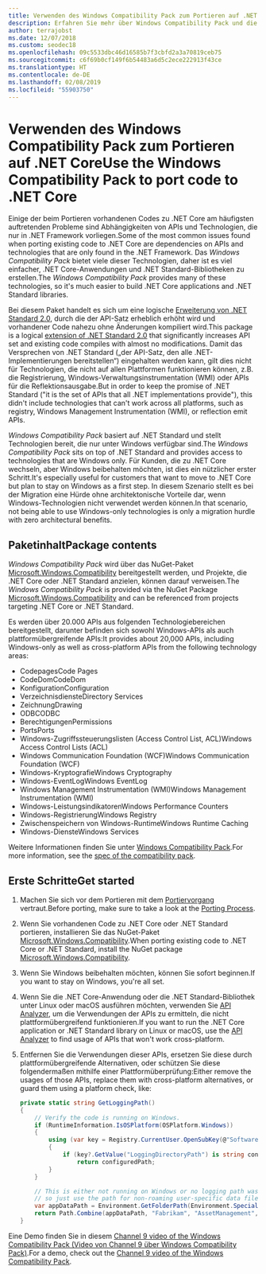 ```yaml
---
title: Verwenden des Windows Compatibility Pack zum Portieren auf .NET Core
description: Erfahren Sie mehr über Windows Compatibility Pack und die Verwendungsmöglichkeiten, um vorhandenen .NET Framework-Code auf .NET Core zu portieren
author: terrajobst
ms.date: 12/07/2018
ms.custom: seodec18
ms.openlocfilehash: 09c5533dbc46d16585b7f3cbfd2a3a70819ceb75
ms.sourcegitcommit: c6f69b0cf149f6b54483a6d5c2ece222913f43ce
ms.translationtype: HT
ms.contentlocale: de-DE
ms.lasthandoff: 02/08/2019
ms.locfileid: "55903750"
---
```

# <a name="use-the-windows-compatibility-pack-to-port-code-to-net-core"></a><span data-ttu-id="9ebe0-103">Verwenden des Windows Compatibility Pack zum Portieren auf .NET Core</span><span class="sxs-lookup"><span data-stu-id="9ebe0-103">Use the Windows Compatibility Pack to port code to .NET Core</span></span>

<span data-ttu-id="9ebe0-104">Einige der beim Portieren vorhandenen Codes zu .NET Core am häufigsten auftretenden Probleme sind Abhängigkeiten von APIs und Technologien, die nur in .NET Framework vorliegen.</span><span class="sxs-lookup"><span data-stu-id="9ebe0-104">Some of the most common issues found when porting existing code to .NET Core are dependencies on APIs and technologies that are only found in the .NET Framework.</span></span> <span data-ttu-id="9ebe0-105">Das *Windows Compatibility Pack* bietet viele dieser Technologien, daher ist es viel einfacher, .NET Core-Anwendungen und .NET Standard-Bibliotheken zu erstellen.</span><span class="sxs-lookup"><span data-stu-id="9ebe0-105">The *Windows Compatibility Pack* provides many of these technologies, so it's much easier to build .NET Core applications and .NET Standard libraries.</span></span>

<span data-ttu-id="9ebe0-106">Bei diesem Paket handelt es sich um eine logische [Erweiterung von .NET Standard 2.0](../whats-new/dotnet-core-2-0.md#api-changes-and-library-support), durch die der API-Satz erheblich erhöht wird und vorhandener Code nahezu ohne Änderungen kompiliert wird.</span><span class="sxs-lookup"><span data-stu-id="9ebe0-106">This package is a logical [extension of .NET Standard 2.0](../whats-new/dotnet-core-2-0.md#api-changes-and-library-support) that significantly increases API set and existing code compiles with almost no modifications.</span></span> <span data-ttu-id="9ebe0-107">Damit das Versprechen von .NET Standard („der API-Satz, den alle .NET-Implementierungen bereitstellen“) eingehalten werden kann, gilt dies nicht für Technologien, die nicht auf allen Plattformen funktionieren können, z.B. die Registrierung, Windows-Verwaltungsinstrumentation (WMI) oder APIs für die Reflektionsausgabe.</span><span class="sxs-lookup"><span data-stu-id="9ebe0-107">But in order to keep the promise of .NET Standard ("it is the set of APIs that all .NET implementations provide"), this didn't include technologies that can't work across all platforms, such as registry, Windows Management Instrumentation (WMI), or reflection emit APIs.</span></span>

<span data-ttu-id="9ebe0-108">*Windows Compatibility Pack* basiert auf .NET Standard und stellt Technologien bereit, die nur unter Windows verfügbar sind.</span><span class="sxs-lookup"><span data-stu-id="9ebe0-108">The *Windows Compatibility Pack* sits on top of .NET Standard and provides access to technologies that are Windows only.</span></span> <span data-ttu-id="9ebe0-109">Für Kunden, die zu .NET Core wechseln, aber Windows beibehalten möchten, ist dies ein nützlicher erster Schritt.</span><span class="sxs-lookup"><span data-stu-id="9ebe0-109">It's especially useful for customers that want to move to .NET Core but plan to stay on Windows as a first step.</span></span> <span data-ttu-id="9ebe0-110">In diesem Szenario stellt es bei der Migration eine Hürde ohne architektonische Vorteile dar, wenn Windows-Technologien nicht verwendet werden können.</span><span class="sxs-lookup"><span data-stu-id="9ebe0-110">In that scenario, not being able to use Windows-only technologies is only a migration hurdle with zero architectural benefits.</span></span>

## <a name="package-contents"></a><span data-ttu-id="9ebe0-111">Paketinhalt</span><span class="sxs-lookup"><span data-stu-id="9ebe0-111">Package contents</span></span>

<span data-ttu-id="9ebe0-112">*Windows Compatibility Pack* wird über das NuGet-Paket [Microsoft.Windows.Compatibility](https://www.nuget.org/packages/Microsoft.Windows.Compatibility) bereitgestellt werden, und Projekte, die .NET Core oder .NET Standard anzielen, können darauf verweisen.</span><span class="sxs-lookup"><span data-stu-id="9ebe0-112">The *Windows Compatibility Pack* is provided via the NuGet Package [Microsoft.Windows.Compatibility](https://www.nuget.org/packages/Microsoft.Windows.Compatibility) and can be referenced from projects targeting .NET Core or .NET Standard.</span></span>

<span data-ttu-id="9ebe0-113">Es werden über 20.000 APIs aus folgenden Technologiebereichen bereitgestellt, darunter befinden sich sowohl Windows-APIs als auch plattformübergreifende APIs:</span><span class="sxs-lookup"><span data-stu-id="9ebe0-113">It provides about 20,000 APIs, including Windows-only as well as cross-platform APIs from the following technology areas:</span></span>

* <span data-ttu-id="9ebe0-114">Codepages</span><span class="sxs-lookup"><span data-stu-id="9ebe0-114">Code Pages</span></span>
* <span data-ttu-id="9ebe0-115">CodeDom</span><span class="sxs-lookup"><span data-stu-id="9ebe0-115">CodeDom</span></span>
* <span data-ttu-id="9ebe0-116">Konfiguration</span><span class="sxs-lookup"><span data-stu-id="9ebe0-116">Configuration</span></span>
* <span data-ttu-id="9ebe0-117">Verzeichnisdienste</span><span class="sxs-lookup"><span data-stu-id="9ebe0-117">Directory Services</span></span>
* <span data-ttu-id="9ebe0-118">Zeichnung</span><span class="sxs-lookup"><span data-stu-id="9ebe0-118">Drawing</span></span>
* <span data-ttu-id="9ebe0-119">ODBC</span><span class="sxs-lookup"><span data-stu-id="9ebe0-119">ODBC</span></span>
* <span data-ttu-id="9ebe0-120">Berechtigungen</span><span class="sxs-lookup"><span data-stu-id="9ebe0-120">Permissions</span></span>
* <span data-ttu-id="9ebe0-121">Ports</span><span class="sxs-lookup"><span data-stu-id="9ebe0-121">Ports</span></span>
* <span data-ttu-id="9ebe0-122">Windows-Zugriffssteuerungslisten (Access Control List, ACL)</span><span class="sxs-lookup"><span data-stu-id="9ebe0-122">Windows Access Control Lists (ACL)</span></span>
* <span data-ttu-id="9ebe0-123">Windows Communication Foundation (WCF)</span><span class="sxs-lookup"><span data-stu-id="9ebe0-123">Windows Communication Foundation (WCF)</span></span>
* <span data-ttu-id="9ebe0-124">Windows-Kryptografie</span><span class="sxs-lookup"><span data-stu-id="9ebe0-124">Windows Cryptography</span></span>
* <span data-ttu-id="9ebe0-125">Windows-EventLog</span><span class="sxs-lookup"><span data-stu-id="9ebe0-125">Windows EventLog</span></span>
* <span data-ttu-id="9ebe0-126">Windows Management Instrumentation (WMI)</span><span class="sxs-lookup"><span data-stu-id="9ebe0-126">Windows Management Instrumentation (WMI)</span></span>
* <span data-ttu-id="9ebe0-127">Windows-Leistungsindikatoren</span><span class="sxs-lookup"><span data-stu-id="9ebe0-127">Windows Performance Counters</span></span>
* <span data-ttu-id="9ebe0-128">Windows-Registrierung</span><span class="sxs-lookup"><span data-stu-id="9ebe0-128">Windows Registry</span></span>
* <span data-ttu-id="9ebe0-129">Zwischenspeichern von Windows-Runtime</span><span class="sxs-lookup"><span data-stu-id="9ebe0-129">Windows Runtime Caching</span></span>
* <span data-ttu-id="9ebe0-130">Windows-Dienste</span><span class="sxs-lookup"><span data-stu-id="9ebe0-130">Windows Services</span></span>

<span data-ttu-id="9ebe0-131">Weitere Informationen finden Sie unter [Windows Compatibility Pack](https://github.com/dotnet/designs/blob/master/accepted/compat-pack/compat-pack.md).</span><span class="sxs-lookup"><span data-stu-id="9ebe0-131">For more information, see the [spec of the compatibility pack](https://github.com/dotnet/designs/blob/master/accepted/compat-pack/compat-pack.md).</span></span>

## <a name="get-started"></a><span data-ttu-id="9ebe0-132">Erste Schritte</span><span class="sxs-lookup"><span data-stu-id="9ebe0-132">Get started</span></span>

1. <span data-ttu-id="9ebe0-133">Machen Sie sich vor dem Portieren mit dem [Portiervorgang](index.md) vertraut.</span><span class="sxs-lookup"><span data-stu-id="9ebe0-133">Before porting, make sure to take a look at the [Porting Process](index.md).</span></span>

2. <span data-ttu-id="9ebe0-134">Wenn Sie vorhandenen Code zu .NET Core oder .NET Standard portieren, installieren Sie das NuGet-Paket [Microsoft.Windows.Compatibility](https://www.nuget.org/packages/Microsoft.Windows.Compatibility).</span><span class="sxs-lookup"><span data-stu-id="9ebe0-134">When porting existing code to .NET Core or .NET Standard, install the NuGet package [Microsoft.Windows.Compatibility](https://www.nuget.org/packages/Microsoft.Windows.Compatibility).</span></span>

3. <span data-ttu-id="9ebe0-135">Wenn Sie Windows beibehalten möchten, können Sie sofort beginnen.</span><span class="sxs-lookup"><span data-stu-id="9ebe0-135">If you want to stay on Windows, you're all set.</span></span>

4. <span data-ttu-id="9ebe0-136">Wenn Sie die .NET Core-Anwendung oder die .NET Standard-Bibliothek unter Linux oder macOS ausführen möchten, verwenden Sie [API Analyzer](https://blogs.msdn.microsoft.com/dotnet/2017/10/31/introducing-api-analyzer/), um die Verwendungen der APIs zu ermitteln, die nicht plattformübergreifend funktionieren.</span><span class="sxs-lookup"><span data-stu-id="9ebe0-136">If you want to run the .NET Core application or .NET Standard library on Linux or macOS, use the [API Analyzer](https://blogs.msdn.microsoft.com/dotnet/2017/10/31/introducing-api-analyzer/) to find usage of APIs that won't work cross-platform.</span></span>

5. <span data-ttu-id="9ebe0-137">Entfernen Sie die Verwendungen dieser APIs, ersetzen Sie diese durch plattformübergreifende Alternativen, oder schützen Sie diese folgendermaßen mithilfe einer Plattformüberprüfung:</span><span class="sxs-lookup"><span data-stu-id="9ebe0-137">Either remove the usages of those APIs, replace them with cross-platform alternatives, or guard them using a platform check, like:</span></span>

    ```csharp
    private static string GetLoggingPath()
    {
        // Verify the code is running on Windows.
        if (RuntimeInformation.IsOSPlatform(OSPlatform.Windows))
        {
            using (var key = Registry.CurrentUser.OpenSubKey(@"Software\Fabrikam\AssetManagement"))
            {
                if (key?.GetValue("LoggingDirectoryPath") is string configuredPath)
                    return configuredPath;
            }
        }

        // This is either not running on Windows or no logging path was configured,
        // so just use the path for non-roaming user-specific data files.
        var appDataPath = Environment.GetFolderPath(Environment.SpecialFolder.LocalApplicationData);
        return Path.Combine(appDataPath, "Fabrikam", "AssetManagement", "Logging");
    }
    ```

<span data-ttu-id="9ebe0-138">Eine Demo finden Sie in diesem [Channel 9 video of the Windows Compatibility Pack (Video von Channel 9 über Windows Compatibility Pack)](https://channel9.msdn.com/Events/Connect/2017/T123).</span><span class="sxs-lookup"><span data-stu-id="9ebe0-138">For a demo, check out the [Channel 9 video of the Windows Compatibility Pack](https://channel9.msdn.com/Events/Connect/2017/T123).</span></span>
